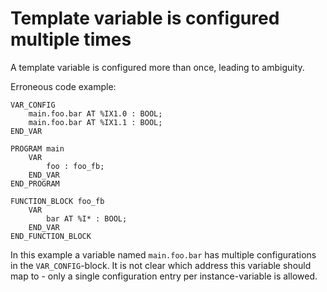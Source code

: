 # Template variable is configured multiple times

A template variable is configured more than once, leading to ambiguity.

Erroneous code example:
```
VAR_CONFIG
    main.foo.bar AT %IX1.0 : BOOL;
    main.foo.bar AT %IX1.1 : BOOL;
END_VAR

PROGRAM main
    VAR
        foo : foo_fb;
    END_VAR
END_PROGRAM

FUNCTION_BLOCK foo_fb
    VAR
        bar AT %I* : BOOL;
    END_VAR
END_FUNCTION_BLOCK
```

In this example a variable named `main.foo.bar` has multiple configurations in the `VAR_CONFIG`-block. It is not clear which address this variable should map to - only a single configuration entry per instance-variable is allowed.